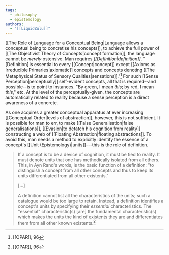 ```yaml
---
tags:
  - philosophy
  - epistemology
authors:
  - "[[LiquidZulu]]"
---
```

[[The Role of Language for a Conceptual Being|Language allows a conceptual being to concretise his concepts]], to achieve the full power of [[The Objectivist Theory of Concepts|concept formation]], the language cannot be *merely* ostensive. Man requires *[[Definition|definition]]*. "\[Definition] is essential to every [[Concept|concept]] except [[Axioms as Irreducible Primaries|axiomatic]] concepts and concepts denoting [[The Metaphysical Status of Sensory Qualities|sensations]]."[^1] For such [[Sense Perception|perceptually]] self-evident concepts, all that is required--and possible--is to point to instances. "By green, I mean *this*; by red, I mean *this*," etc. At the level of the perceptually-given, the concepts are automatically related to reality because a sense perception is a direct awareness of a concrete.

As one acquires a greater conceptual apparatus at ever increasing [[Conceptual Order|levels of abstraction]], however, this is not sufficient. It is possible for man to err, to make [[False Generalisation|false generalisations]], [[Evasion|to detatch his cognition from reality]] constructing a web of [[Floating Abstraction|floating abstractions]]. To avoid this, man needs a method to explicitly identify the essence of a concept's [[Unit (Epistemology)|units]]---this is the role of definition.

> If a concept is to be a device of cognition, it must be tied to reality. It must denote units that one has methodically isolated from all others. This, in Ayn Rand's words, is the basic function of a definition: "to distinguish a concept from all other concepts and thus to keep its units differentiated from all other existents."
> 
> \[...] 
> 
> A definition cannot list all the characteristics of the units; such a catalogue would be too large to retain. Instead, a definition identifies a concept's units by specifying their *essential* characteristics. The "essential" characteristic(s) \[are] the fundamental characteristic(s) which makes the units the kind of existents they are and differentiates them from all other known existents.[^2]



[^1]: [[OPAR]], 96
[^2]: [[OPAR]], 96